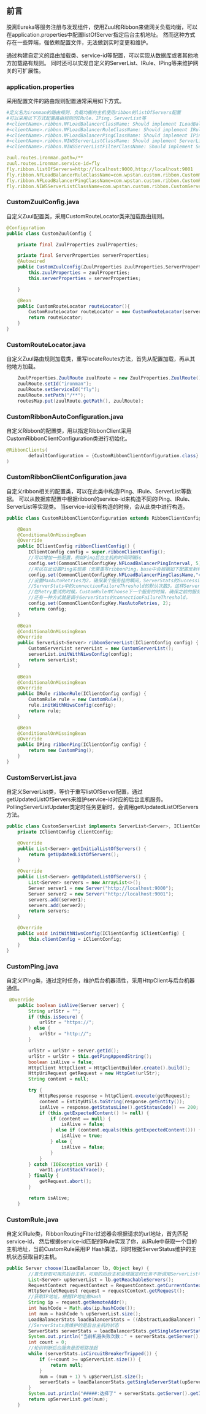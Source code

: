 ## 前言
脱离Eureka等服务注册与发现组件，使用Zuul和Ribbon来做网关负载均衡，可以在application.properties中配置listOfServer指定后台主机地址。
然而这种方式存在一些弊端，强依赖配置文件，无法做到实时变更和维护。

通过构建自定义的路由加载类、service-id等配置，可以实现从数据库或者其他地方加载路有规则。
同时还可以实现自定义的ServerList、IRule、IPing等来维护网关的可扩展性。

### application.properties
采用配置文件的路由规则配置通常采用如下方式。
``` yaml
#定义名为ironman的路由规则，负载均衡的主机使用ribbon的listOfServers配置
#可以采用以下方式配置路由规则的IRule、IPing、ServerList等
#<clientName>.ribbon.NFLoadBalancerClassName: Should implement ILoadBalancer
#<clientName>.ribbon.NFLoadBalancerRuleClassName: Should implement IRule
#<clientName>.ribbon.NFLoadBalancerPingClassName: Should implement IPing
#<clientName>.ribbon.NIWSServerListClassName: Should implement ServerList
#<clientName>.ribbon.NIWSServerListFilterClassName: Should implement ServerListFilter

zuul.routes.ironman.path=/**
zuul.routes.ironman.service-id=fly
fly.ribbon.listOfServers=http://localhost:9000,http://localhost:9001
fly.ribbon.NFLoadBalancerRuleClassName=com.wpstan.custom.ribbon.CustomRule
fly.ribbon.NFLoadBalancerPingClassName=com.wpstan.custom.ribbon.CustomPing
fly.ribbon.NIWSServerListClassName=com.wpstan.custom.ribbon.CustomServerList
```
### CustomZuulConfig.java
自定义Zuul配置类，采用CustomRouteLocator类来加载路由规则。
``` java
@Configuration
public class CustomZuulConfig {

    private final ZuulProperties zuulProperties;

    private final ServerProperties serverProperties;
    @Autowired
    public CustomZuulConfig(ZuulProperties zuulProperties,ServerProperties serverProperties){
        this.zuulProperties = zuulProperties;
        this.serverProperties = serverProperties;

    }

    @Bean
    public CustomRouteLocator routeLocator(){
        CustomRouteLocator routeLocator = new CustomRouteLocator(serverProperties.getServlet().getContextPath(), zuulProperties);
        return routeLocator;
    }
}
``` 
### CustomRouteLocator.java
自定义Zuul路由规则加载类，重写locateRoutes方法，首先从配置加载，再从其他地方加载。
``` java
    ZuulProperties.ZuulRoute zuulRoute = new ZuulProperties.ZuulRoute();
    zuulRoute.setId("ironman");
    zuulRoute.setServiceId("fly");
    zuulRoute.setPath("/**");
    routesMap.put(zuulRoute.getPath(), zuulRoute);
```

### CustomRibbonAutoConfiguration.java
自定义Ribbon的配置类，用以指定RibbonClient采用CustomRibbonClientConfiguration类进行初始化。
``` java
@RibbonClients(
        defaultConfiguration = {CustomRibbonClientConfiguration.class}
)
```

### CustomRibbonClientConfiguration.java
自定义ribbon相关的配置类，可以在此类中构造IPing、IRule、ServerList等数据。
可以从数据库配置中根据ribbon的service-id来构造不同的IPing、IRule、ServerList等实现类。
当service-id没有构造的时候，会从此类中进行构造。
``` java
public class CustomRibbonClientConfiguration extends RibbonClientConfiguration {

    @Bean
    @ConditionalOnMissingBean
    @Override
    public IClientConfig ribbonClientConfig() {
        IClientConfig config = super.ribbonClientConfig();
        //可以增加一些配置，例如Ping后台主机的时间间隔5s
        config.set(CommonClientConfigKey.NFLoadBalancerPingInterval, 5);
        //可以在此设置Ping实现类（无需重写ribbonPing，base中会根据如下配置反射构造IPing），也可以使用方法直接构造，例如下面的ribbonPing()方法
        config.set(CommonClientConfigKey.NFLoadBalancerPingClassName,"com.wpstan.custom.ribbon.CustomPing");
        //设置MaxAutoRetries为2，确保某个服务挂的瞬间，ServerStats的Successive Connection Failure大于或等于
        //ServerStats中的connectionFailureThreshold的默认次数3。这样ServerStats的isCircuitBreakerTripped才被置位短路。
        //在Retry重试的时候，CustomRule中Choose下一个服务的时候，确保之前的服务已经短路，选用下一个服务，否则可能继续选择不可用服务导致报错。
        //还有一种方式就是调小ServerStats的connectionFailureThreshold。
        config.set(CommonClientConfigKey.MaxAutoRetries, 2);
        return config;
    }

    @Bean
    @ConditionalOnMissingBean
    @Override
    public ServerList<Server> ribbonServerList(IClientConfig config) {
        CustomServerList serverList = new CustomServerList();
        serverList.initWithNiwsConfig(config);
        return serverList;
    }

    @Bean
    @ConditionalOnMissingBean
    @Override
    public IRule ribbonRule(IClientConfig config) {
        CustomRule rule = new CustomRule();
        rule.initWithNiwsConfig(config);
        return rule;
    }

    @Bean
    @ConditionalOnMissingBean
    @Override
    public IPing ribbonPing(IClientConfig config) {
        return new CustomPing();
    }
}
```

### CustomServerList.java
自定义ServerList类，等价于重写listOfServer配置，通过getUpdatedListOfServers来维护service-id对应的后台主机服务。
PollingServerListUpdater类定时任务更新时，会调用getUpdatedListOfServers方法。
``` java
public class CustomServerList implements ServerList<Server>, IClientConfigAware {
    private IClientConfig clientConfig;

    @Override
    public List<Server> getInitialListOfServers() {
        return getUpdatedListOfServers();
    }

    @Override
    public List<Server> getUpdatedListOfServers() {
        List<Server> servers = new ArrayList<>();
        Server server1 = new Server("http://localhost:9000");
        Server server2 = new Server("http://localhost:9001");
        servers.add(server1);
        servers.add(server2);
        return servers;
    }

    @Override
    public void initWithNiwsConfig(IClientConfig iClientConfig) {
        this.clientConfig = iClientConfig;
    }
}

```
### CustomPing.java
自定义IPing类，通过定时任务，维护后台机器活性，采用HttpClient与后台机器通信。
``` java
 @Override
    public boolean isAlive(Server server) {
        String urlStr = "";
        if (this.isSecure) {
            urlStr = "https://";
        } else {
            urlStr = "http://";
        }

        urlStr = urlStr + server.getId();
        urlStr = urlStr + this.getPingAppendString();
        boolean isAlive = false;
        HttpClient httpClient = HttpClientBuilder.create().build();
        HttpUriRequest getRequest = new HttpGet(urlStr);
        String content = null;

        try {
            HttpResponse response = httpClient.execute(getRequest);
            content = EntityUtils.toString(response.getEntity());
            isAlive = response.getStatusLine().getStatusCode() == 200;
            if (this.getExpectedContent() != null) {
                if (content == null) {
                    isAlive = false;
                } else if (content.equals(this.getExpectedContent())) {
                    isAlive = true;
                } else {
                    isAlive = false;
                }
            }
        } catch (IOException var11) {
            var11.printStackTrace();
        } finally {
            getRequest.abort();
        }

        return isAlive;
    }
```
### CustomRule.java
自定义IRule类，RibbonRoutingFilter过滤器会根据请求的url地址，首先匹配service-id，
然后根据service-id匹配的IRule实现了你，从IRule中获取一个目的主机地址，当前CustomRule采用IP Hash算法，同时根据ServerStatus维护的主机状态获取目的主机。
``` java
public Server choose(ILoadBalancer lb, Object key) {
        //首先获取可用的后台主机，可用的后台主机会根据定时任务不断调用ServerList中的getUpdatedListOfServers()方法来维护
        List<Server> upServerList = lb.getReachableServers();
        RequestContext requestContext = RequestContext.getCurrentContext();
        HttpServletRequest request = requestContext.getRequest();
        //获取IP地址，根据IP地址做Hash
        String ip = request.getRemoteAddr();
        int hashCode = Math.abs(ip.hashCode());
        int num = hashCode % upServerList.size();
        LoadBalancerStats loadBalancerStats = ((AbstractLoadBalancer) lb).getLoadBalancerStats();
        //ServerStats类维护的是后台主机的状态
        ServerStats serverStats = loadBalancerStats.getSingleServerStat(upServerList.get(num));
        System.out.println("当前机器失败次数：" + serverStats.getServer().getId()+" "+serverStats.getSuccessiveConnectionFailureCount());
        int count = 0;
        //轮训判断后台服务是否短路挂起
        while (serverStats.isCircuitBreakerTripped()) {
            if (++count >= upServerList.size()) {
                return null;
            }
            num = (num + 1) % upServerList.size();
            serverStats = loadBalancerStats.getSingleServerStat(upServerList.get(num));
        }
        System.out.println("#####:选择了" + serverStats.getServer().getId());
        return upServerList.get(num);
    }
```
